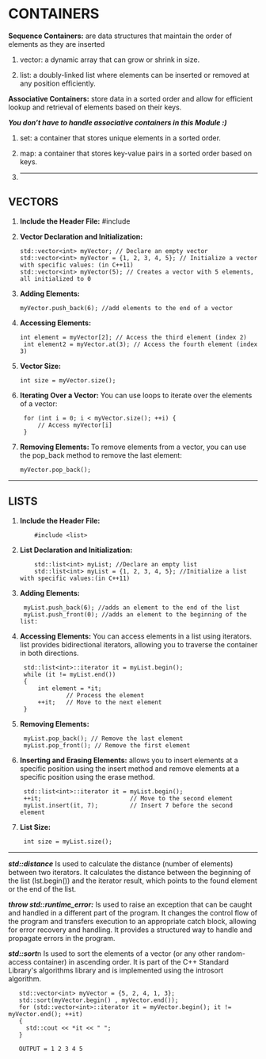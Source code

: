 # CONTAINERS

**Sequence Containers:** are data structures that maintain the order of elements as they are inserted

1. vector: a dynamic array that can grow or shrink in size.

1. list: a doubly-linked list where elements can be inserted or removed at any position efficiently.


**Associative Containers:** store data in a sorted order and allow for efficient lookup and retrieval of elements based on their keys.

   ***You don’t have to handle associative containers in this Module :)***

1. set: a container that stores unique elements in a sorted order.

1. map: a container that stores key-value pairs in a sorted order based on keys.
2. _____________________________________________
## VECTORS

1) **Include the Header File:**
        #include <vector>

2) **Vector Declaration and Initialization:**
   
       std::vector<int> myVector; // Declare an empty vector
       std::vector<int> myVector = {1, 2, 3, 4, 5}; // Initialize a vector with specific values: (in C++11)
       std::vector<int> myVector(5); // Creates a vector with 5 elements, all initialized to 0
4) **Adding Elements:**

       myVector.push_back(6); //add elements to the end of a vector
5) **Accessing Elements:**
   
       int element = myVector[2]; // Access the third element (index 2)
        int element2 = myVector.at(3); // Access the fourth element (index 3)
7) **Vector Size:**

       int size = myVector.size();
8) **Iterating Over a Vector:**
  You can use loops to iterate over the elements of a vector:

        for (int i = 0; i < myVector.size(); ++i) {
            // Access myVector[i]
        }
9) **Removing Elements:**
    To remove elements from a vector, you can use the pop_back method to remove the last element:

       myVector.pop_back();
_____________________________________________
## LISTS

1) **Include the Header File:**

           #include <list>

2) **List Declaration and Initialization:**

           std::list<int> myList; //Declare an empty list
           std::list<int> myList = {1, 2, 3, 4, 5}; //Initialize a list with specific values:(in C++11)
3) **Adding Elements:**

        myList.push_back(6); //adds an element to the end of the list
        myList.push_front(0); //adds an element to the beginning of the list:
4) **Accessing Elements:** You can access elements in a list using iterators. list provides bidirectional iterators, allowing you to traverse the container in both directions.

        std::list<int>::iterator it = myList.begin();
        while (it != myList.end())
        {
            int element = *it;
                    // Process the element
            ++it;   // Move to the next element
        }
5) **Removing Elements:**

        myList.pop_back(); // Remove the last element
        myList.pop_front(); // Remove the first element
6) **Inserting and Erasing Elements:** allows you to insert elements at a specific position using the insert method and remove elements at a specific position using the erase method.
   
        std::list<int>::iterator it = myList.begin();
        ++it;                         // Move to the second element
        myList.insert(it, 7);         // Insert 7 before the second element
7) **List Size:**

        int size = myList.size();
____________________________________________
***std::distance*** Is used to calculate the distance (number of elements) between two iterators. It calculates the distance between the beginning of the list (lst.begin()) and the iterator result, which points to the found element or the end of the list.


***throw std::runtime_error:*** Is used to raise an exception that can be caught and handled in a different part of the program.
It changes the control flow of the program and transfers execution to an appropriate catch block, allowing for error recovery and handling.
It provides a structured way to handle and propagate errors in the program.


***std::sort***n Is used to sort the elements of a vector (or any other random-access container) in ascending order. It is part of the C++ Standard Library's algorithms library and is implemented using the introsort algorithm.

       std::vector<int> myVector = {5, 2, 4, 1, 3};
       std::sort(myVector.begin() , myVector.end());
       for (std::vector<int>::iterator it = myVector.begin(); it != myVector.end(); ++it)
       {
         std::cout << *it << " ";
       }

       OUTPUT = 1 2 3 4 5
